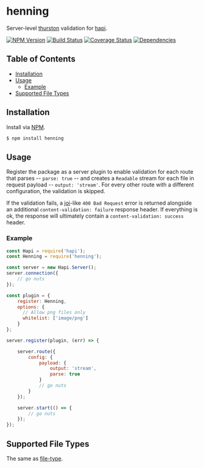 # henning
Server-level [thurston](https://github.com/ruiquelhas/thurston) validation for [hapi](https://github.com/hapijs/hapi).

[![NPM Version][fury-img]][fury-url] [![Build Status][travis-img]][travis-url] [![Coverage Status][coveralls-img]][coveralls-url] [![Dependencies][david-img]][david-url]

## Table of Contents
- [Installation](#installation)
- [Usage](#usage)
  - [Example](#example)
- [Supported File Types](#supported-file-types)

## Installation
Install via [NPM](https://www.npmjs.org).

```sh
$ npm install henning
```

## Usage
Register the package as a server plugin to enable validation for each route that parses -- `parse: true` -- and creates a `Readable` stream for each file in request payload -- `output: 'stream'`. For every other route with a different configuration, the validation is skipped.

If the validation fails, a [joi](https://github.com/hapijs/joi)-like `400 Bad Request` error is returned alongside an additional `content-validation: failure` response header. If everything is ok, the response will ultimately contain a `content-validation: success` header.

### Example

```js
const Hapi = require('hapi');
const Henning = require('henning');

const server = new Hapi.Server();
server.connection({
    // go nuts
});

const plugin = {
    register: Henning,
    options: {
      // Allow png files only
      whitelist: ['image/png']
    }
};

server.register(plugin, (err) => {

    server.route({
        config: {
            payload: {
                output: 'stream',
                parse: true
            }
            // go nuts
        }
    });

    server.start(() => {
        // go nuts
    });
});
```

## Supported File Types
The same as [file-type](https://github.com/sindresorhus/file-type#supported-file-types).

[coveralls-img]: https://coveralls.io/repos/ruiquelhas/henning/badge.svg
[coveralls-url]: https://coveralls.io/github/ruiquelhas/henning
[david-img]: https://david-dm.org/ruiquelhas/henning.svg
[david-url]: https://david-dm.org/ruiquelhas/henning
[fury-img]: https://badge.fury.io/js/henning.svg
[fury-url]: https://badge.fury.io/js/henning
[travis-img]: https://travis-ci.org/ruiquelhas/henning.svg
[travis-url]: https://travis-ci.org/ruiquelhas/henning
